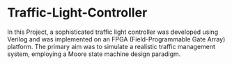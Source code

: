 # Traffic-Light-Controller
In this Project, a sophisticated traffic light controller  was developed using Verilog and was implemented on an FPGA (Field-Programmable Gate Array) platform. The primary aim was to simulate a realistic traffic management system, employing a Moore state machine design paradigm.
